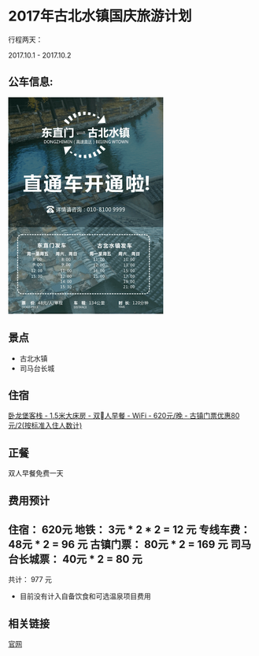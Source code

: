 # 2017年古北水镇国庆旅游计划

行程两天：

2017.10.1 - 2017.10.2


## 公车信息:

![gbsz_bus](/assets/pictures/gbsz_bus.png)

## 景点

- 古北水镇
- 司马台长城


## 住宿

[卧龙堡客栈 - 1.5米大床房 - 双人早餐 - WiFi - 620元/晚 - 古镇门票优惠80元/2(按标准入住人数计)](http://www.wtown.com.cn/index.php/Reservation/Room/showHotelDetail.html?hotel_code=WLB&startdate=2017-10-01&enddate=2017-10-02&scenic_code=GBHOTEL)

## 正餐

双人早餐免费一天

## 费用预计

住宿： 620元
地铁： 3元 * 2 * 2 = 12 元
专线车费： 48元 * 2 = 96 元
古镇门票： 80元 * 2 = 169 元
司马台长城票： 40元 * 2 = 80 元
--------------------------------
共计：  977 元

- 目前没有计入自备饮食和可选温泉项目费用

## 相关链接

[官网](http://www.wtown.com)
